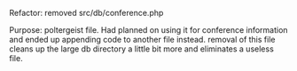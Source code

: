Refactor: removed src/db/conference.php

Purpose: poltergeist file. Had planned on using it for conference
information and ended up appending code to another file instead.
removal of this file cleans up the large db directory a little bit
more and eliminates a useless file.